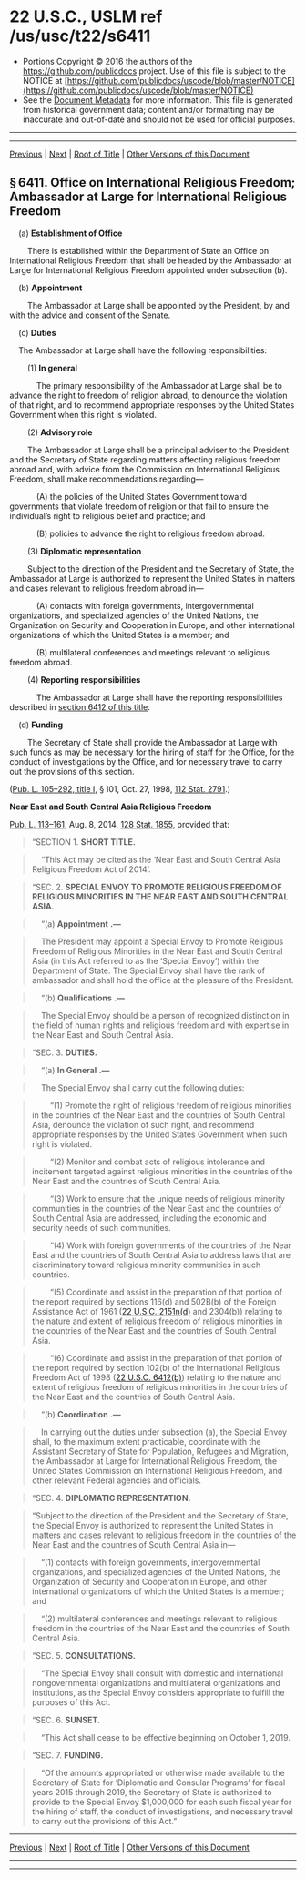 ---
---

# 22 U.S.C., USLM ref /us/usc/t22/s6411

* Portions Copyright © 2016 the authors of the https://github.com/publicdocs project.
  Use of this file is subject to the NOTICE at [https://github.com/publicdocs/uscode/blob/master/NOTICE](https://github.com/publicdocs/uscode/blob/master/NOTICE)
* See the [Document Metadata](././../../../../..//README.md) for more information.
  This file is generated from historical government data; content and/or formatting may be inaccurate and out-of-date and should not be used for official purposes.

----------
----------

[Previous](./../../../../..//us/usc/t22/ch73/schI/m__us_usc_t22_ch73_schI.md) | [Next](./../../../../..//us/usc/t22/ch73/schI/m__us_usc_t22_s6412.md) | [Root of Title](./../../../../../) | [Other Versions of this Document](https://publicdocs.github.io/go/links?ns=uslm&ref=%2Fus%2Fusc%2Ft22%2Fs6411)

## § 6411. Office on International Religious Freedom; Ambassador at Large for International Religious Freedom

    (a) __Establishment of Office__ 

        There is established within the Department of State an Office on International Religious Freedom that shall be headed by the Ambassador at Large for International Religious Freedom appointed under subsection (b).

    (b) __Appointment__ 

        The Ambassador at Large shall be appointed by the President, by and with the advice and consent of the Senate.

    (c) __Duties__ 

    The Ambassador at Large shall have the following responsibilities:

        (1) __In general__ 

            The primary responsibility of the Ambassador at Large shall be to advance the right to freedom of religion abroad, to denounce the violation of that right, and to recommend appropriate responses by the United States Government when this right is violated.

        (2) __Advisory role__ 

        The Ambassador at Large shall be a principal adviser to the President and the Secretary of State regarding matters affecting religious freedom abroad and, with advice from the Commission on International Religious Freedom, shall make recommendations regarding—

            (A) the policies of the United States Government toward governments that violate freedom of religion or that fail to ensure the individual’s right to religious belief and practice; and

            (B) policies to advance the right to religious freedom abroad.

        (3) __Diplomatic representation__ 

        Subject to the direction of the President and the Secretary of State, the Ambassador at Large is authorized to represent the United States in matters and cases relevant to religious freedom abroad in—

            (A) contacts with foreign governments, intergovernmental organizations, and specialized agencies of the United Nations, the Organization on Security and Cooperation in Europe, and other international organizations of which the United States is a member; and

            (B) multilateral conferences and meetings relevant to religious freedom abroad.

        (4) __Reporting responsibilities__ 

            The Ambassador at Large shall have the reporting responsibilities described in [section 6412 of this title][/us/usc/t22/s6412].

    (d) __Funding__ 

        The Secretary of State shall provide the Ambassador at Large with such funds as may be necessary for the hiring of staff for the Office, for the conduct of investigations by the Office, and for necessary travel to carry out the provisions of this section.

([Pub. L. 105–292, title I][/us/pl/105/292/tI], § 101, Oct. 27, 1998, [112 Stat. 2791][/us/stat/112/2791].)

 __Near East and South Central Asia Religious Freedom__ 

[Pub. L. 113–161][/us/pl/113/161], Aug. 8, 2014, [128 Stat. 1855][/us/stat/128/1855], provided that:

> “SECTION 1. __SHORT TITLE.__ 

>     “This Act may be cited as the ‘Near East and South Central Asia Religious Freedom Act of 2014’.

> “SEC. 2. __SPECIAL ENVOY TO PROMOTE RELIGIOUS FREEDOM OF RELIGIOUS MINORITIES IN THE NEAR EAST AND SOUTH CENTRAL ASIA.__ 

>     “(a)  __Appointment__  __.—__ 

>     The President may appoint a Special Envoy to Promote Religious Freedom of Religious Minorities in the Near East and South Central Asia (in this Act referred to as the ‘Special Envoy’) within the Department of State. The Special Envoy shall have the rank of ambassador and shall hold the office at the pleasure of the President.

>     “(b)  __Qualifications__  __.—__ 

>     The Special Envoy should be a person of recognized distinction in the field of human rights and religious freedom and with expertise in the Near East and South Central Asia.

> “SEC. 3. __DUTIES.__ 

>     “(a)  __In General__  __.—__ 

>     The Special Envoy shall carry out the following duties:

>         “(1) Promote the right of religious freedom of religious minorities in the countries of the Near East and the countries of South Central Asia, denounce the violation of such right, and recommend appropriate responses by the United States Government when such right is violated.

>         “(2) Monitor and combat acts of religious intolerance and incitement targeted against religious minorities in the countries of the Near East and the countries of South Central Asia.

>         “(3) Work to ensure that the unique needs of religious minority communities in the countries of the Near East and the countries of South Central Asia are addressed, including the economic and security needs of such communities.

>         “(4) Work with foreign governments of the countries of the Near East and the countries of South Central Asia to address laws that are discriminatory toward religious minority communities in such countries.

>         “(5) Coordinate and assist in the preparation of that portion of the report required by sections 116(d) and 502B(b) of the Foreign Assistance Act of 1961 ([22 U.S.C. 2151n(d)][/us/usc/t22/s2151n/d] and 2304(b)) relating to the nature and extent of religious freedom of religious minorities in the countries of the Near East and the countries of South Central Asia.

>         “(6) Coordinate and assist in the preparation of that portion of the report required by section 102(b) of the International Religious Freedom Act of 1998 ([22 U.S.C. 6412(b)][/us/usc/t22/s6412/b]) relating to the nature and extent of religious freedom of religious minorities in the countries of the Near East and the countries of South Central Asia.

>     “(b)  __Coordination__  __.—__ 

>     In carrying out the duties under subsection (a), the Special Envoy shall, to the maximum extent practicable, coordinate with the Assistant Secretary of State for Population, Refugees and Migration, the Ambassador at Large for International Religious Freedom, the United States Commission on International Religious Freedom, and other relevant Federal agencies and officials.

> “SEC. 4. __DIPLOMATIC REPRESENTATION.__ 

> “Subject to the direction of the President and the Secretary of State, the Special Envoy is authorized to represent the United States in matters and cases relevant to religious freedom in the countries of the Near East and the countries of South Central Asia in—

>     “(1) contacts with foreign governments, intergovernmental organizations, and specialized agencies of the United Nations, the Organization of Security and Cooperation in Europe, and other international organizations of which the United States is a member; and

>     “(2) multilateral conferences and meetings relevant to religious freedom in the countries of the Near East and the countries of South Central Asia.

> “SEC. 5. __CONSULTATIONS.__ 

>     “The Special Envoy shall consult with domestic and international nongovernmental organizations and multilateral organizations and institutions, as the Special Envoy considers appropriate to fulfill the purposes of this Act.

> “SEC. 6. __SUNSET.__ 

>     “This Act shall cease to be effective beginning on October 1, 2019.

> “SEC. 7. __FUNDING.__ 

>     “Of the amounts appropriated or otherwise made available to the Secretary of State for ‘Diplomatic and Consular Programs’ for fiscal years 2015 through 2019, the Secretary of State is authorized to provide to the Special Envoy $1,000,000 for each such fiscal year for the hiring of staff, the conduct of investigations, and necessary travel to carry out the provisions of this Act.”

----------

[Previous](./../../../../..//us/usc/t22/ch73/schI/m__us_usc_t22_ch73_schI.md) | [Next](./../../../../..//us/usc/t22/ch73/schI/m__us_usc_t22_s6412.md) | [Root of Title](./../../../../../) | [Other Versions of this Document](https://publicdocs.github.io/go/links?ns=uslm&ref=%2Fus%2Fusc%2Ft22%2Fs6411)

----------
----------

[/us/usc/t22/s6412]: https://publicdocs.github.io/go/links?ns=uslm&ref=%2Fus%2Fusc%2Ft22%2Fs6412
[/us/pl/105/292/tI]: https://publicdocs.github.io/go/links?ns=uslm&ref=%2Fus%2Fpl%2F105%2F292%2FtI
[/us/stat/112/2791]: https://publicdocs.github.io/go/links?ns=uslm&ref=%2Fus%2Fstat%2F112%2F2791
[/us/pl/113/161]: https://publicdocs.github.io/go/links?ns=uslm&ref=%2Fus%2Fpl%2F113%2F161
[/us/stat/128/1855]: https://publicdocs.github.io/go/links?ns=uslm&ref=%2Fus%2Fstat%2F128%2F1855
[/us/usc/t22/s2151n/d]: https://publicdocs.github.io/go/links?ns=uslm&ref=%2Fus%2Fusc%2Ft22%2Fs2151n%2Fd
[/us/usc/t22/s6412/b]: https://publicdocs.github.io/go/links?ns=uslm&ref=%2Fus%2Fusc%2Ft22%2Fs6412%2Fb


